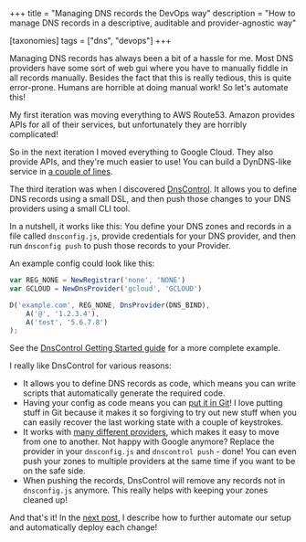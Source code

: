 +++
title = "Managing DNS records the DevOps way"
description = "How to manage DNS records in a descriptive, auditable and provider-agnostic way"

[taxonomies]
tags = ["dns", "devops"]
+++

Managing DNS records has always been a bit of a hassle for me. Most DNS providers have some sort of web gui where you have to manually fiddle in all records manually. Besides the fact that this is really tedious, this is quite error-prone. Humans are horrible at doing manual work! So let's automate this!

<!-- more -->

My first iteration was moving everything to AWS Route53. Amazon provides APIs for all of their services, but unfortunately they are horribly complicated!

So in the next iteration I moved everything to Google Cloud. They also provide APIs, and they're much easier to use! You can build a DynDNS-like service in [a couple of lines](https://github.com/srueg/dynamic-cloud-dns).

The third iteration was when I discovered [DnsControl](https://dnscontrol.org/). It allows you to define DNS records using a small DSL, and then push those changes to your DNS providers using a small CLI tool.

In a nutshell, it works like this: You define your DNS zones and records in a file called `dnsconfig.js`, provide credentials for your DNS provider, and then run `dnsconfig push` to push those records to your Provider.

An example config could look like this:

```js
var REG_NONE = NewRegistrar('none', 'NONE')
var GCLOUD = NewDnsProvider('gcloud', 'GCLOUD')

D('example.com', REG_NONE, DnsProvider(DNS_BIND),
    A('@', '1.2.3.4'),
    A('test', '5.6.7.8')
);
```

See the [DnsControl Getting Started guide](https://docs.dnscontrol.org/getting-started/getting-started) for a more complete example.

I really like DnsControl for various reasons:

- It allows you to define DNS records as code, which means you can write scripts that automatically generate the required code.
- Having your config as code means you can [put it in Git](https://github.com/mhutter/dns)! I love putting stuff in Git because it makes it so forgiving to try out new stuff when you can easily recover the last working state with a couple of keystrokes.
- It works with [many different providers](https://docs.dnscontrol.org/service-providers/providers), which makes it easy to move from one to another. Not happy with Google anymore? Replace the provider in your `dnsconfig.js` and `dnscontrol push` - done! You can even push your zones to multiple providers at the same time if you want to be on the safe side.
- When pushing the records, DnsControl will remove any records not in `dnsconfig.js` anymore. This really helps with keeping your zones cleaned up!

And that's it! In the [next post](@/posts/2018-04-20-continuously-deploying-dns-records-with-dnscontrol-and-circleci.md), I describe how to further automate our setup and automatically deploy each change!
